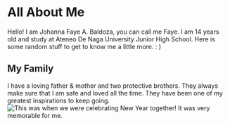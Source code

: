# All About Me
Hello! I am Johanna Faye A. Baldoza, you can call me Faye. I am 14 years old and study at Ateneo De Naga University Junior High School. Here is some random stuff to get to know me a little more. : )
## My Family
I have a loving father & mother and two protective brothers. They always make sure that I am safe and loved all the time. They have been one of my greatest inspirations to keep going. 
![This was when we were celebrating New Year together! It was very memorable for me.](https://scontent.fmnl3-1.fna.fbcdn.net/v/t39.30808-6/415599766_7874578049222496_3353914722919012181_n.jpg?_nc_cat=101&ccb=1-7&_nc_sid=3635dc&_nc_ohc=-KHLhsIitSIAX_Wg58a&_nc_ht=scontent.fmnl3-1.fna&cb_e2o_trans=q&oh=00_AfCo6OPeqcwChQme-6d_QcqFJbNHBiAuB4pDxLrfr_WKIg&oe=659FB725)

